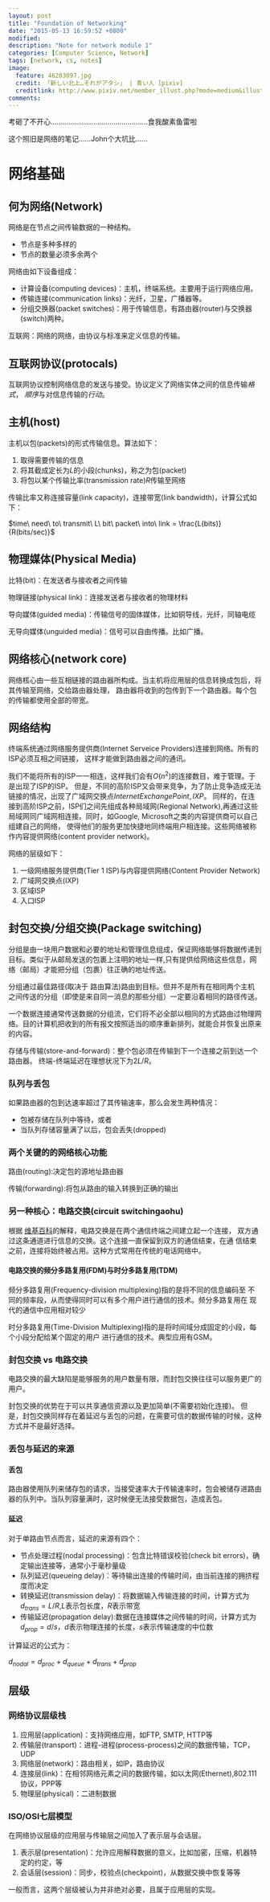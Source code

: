 ```yaml
---
layout: post
title: "Foundation of Networking"
date: "2015-05-13 16:59:52 +0800"
modified: 
description: "Note for network module 1"
categories: [Computer Science, Network]
tags: [network, cs, notes]
image: 
  feature: 46203097.jpg
  credit: 「新しい北上…それがアタシ」 | 青い人 [pixiv]
  creditlink: http://www.pixiv.net/member_illust.php?mode=medium&illust_id=46203097
comments: 
---
```



考砸了不开心…………………………………………食我酸素鱼雷啦

这个照旧是网络的笔记……John个大坑比……




# 网络基础

## 何为网络(Network)

网络是在节点之间传输数据的一种结构。

- 节点是多种多样的
- 节点的数量必须多余两个

网络由如下设备组成：

- 计算设备(computing devices)：主机，终端系统。主要用于运行网络应用。
- 传输连接(communication links)：光纤，卫星，广播器等。
- 分组交换器(packet switches)：用于传输信息，有路由器(router)与交换器
  (switch)两种。

互联网：网络的网络，由协议与标准来定义信息的传输。

## 互联网协议(protocals)

互联网协议控制网络信息的发送与接受。协议定义了网络实体之间的信息传输*格式*，
*顺序*与对信息传输的*行动*。

## 主机(host)

主机以包(packets)的形式传输信息。算法如下：

1. 取得需要传输的信息
2. 将其截成定长为$L$的小段(chunks)，称之为包(packet)
3. 将包以某个传输比率(transmission rate)$R$传输至网络

传输比率又称连接容量(link capacity)，连接带宽(link bandwidth)，计算公式如下：

$time\ need\ to\ transmit\ L\ bit\ packet\ into\ link = \frac{L(bits)}{R(bits/sec)}$

## 物理媒体(Physical Media)

比特(bit)：在发送者与接收者之间传输

物理链接(physical link)：连接发送者与接收者的物理材料

导向媒体(guided media)：传输信号的固体媒体，比如铜导线，光纤，同轴电缆

无导向媒体(unguided media)：信号可以自由传播。比如广播。

## 网络核心(network core)

网络核心由一些互相链接的路由器所构成。当主机将应用层的信息转换成包后，将其传输至网络，交给路由器处理，
路由器将收到的包传到下一个路由器。每个包的传输都使用全部的带宽。


## 网络结构

终端系统通过网络服务提供商(Internet Serveice Providers)连接到网络。所有的ISP必须互相之间链接，
这样才能做到路由器之间的通讯。

我们不能将所有的ISP一一相连，这样我们会有$O(n^2)$的连接数目，难于管理。于是出现了ISP的ISP。
但是，不同的高阶ISP又会带来竞争，为了防止竞争造成无法链接的情况，出现了广域网交换点$Internet Exchange Point, IXP$。
同样的，在连接到高阶ISP之前，ISP们之间先组成各种局域网(Regional Network),再通过这些局域网同广域网相连接。同时，如Google, Microsoft之类的内容提供商可以自己组建自己的网络，
使得他们的服务更加快捷地同终端用户相连接。这些网络被称作内容提供网络(content provider network)。

网络的层级如下：

1. 一级网络服务提供商(Tier 1 ISP)与内容提供网络(Content Provider Network)
2. 广域网交换点(IXP)
3. 区域ISP
4. 入口ISP



## 封包交换/分组交换(Package switching)

分组是由一块用户数据和必要的地址和管理信息组成，保证网络能够将数据传递到目标。类似于从邮局发送的包裹上注明的地址一样,只有提供给网络这些信息，网络（邮局）才能把分组（包裹）往正确的地址传送。

分组通过最佳路径(取决于 路由算法)路由到目标。但并不是所有在相同两个主机之间传送的分组（即使是来自同一消息的那些分组）一定要沿着相同的路径传送。

一个数据连接通常传送数据的分组流，它们将不必全部以相同的方式路由过物理网络。目的计算机把收到的所有报文按照适当的顺序重新排列，就能合并恢复出原来的内容。

存储与传输(store-and-forward)：整个包必须在传输到下一个连接之前到达一个路由器。
终端-终端延迟在理想状况下为$2L / R$。

### 队列与丢包

如果路由器的包到达速率超过了其传输速率，那么会发生两种情况：

- 包被存储在队列中等待，或者
- 当队列存储容量满了以后，包会丢失(dropped)


### 两个关键的的网络核心功能

路由(routing):决定包的源地址路由器

传输(forwarding):将包从路由的输入转换到正确的输出

### 另一种核心：电路交换(circuit switchingaohu)

根据
[维基百科](http://zh.wikipedia.org/wiki/%E7%94%B5%E8%B7%AF%E4%BA%A4%E6%8D%A2
"电路交换")的解释，电路交换是在两个通信终端之间建立起一个连接，
双方通过这条通道进行信息的交换。这个连接一直保留到双方的通信结束，在通
信结束之前，连接将始终被占用。这种方式常用在传统的电话网络中。

#### 电路交换的频分多路复用(FDM)与时分多路复用(TDM)

频分多路复用(Frequency-division multiplexing)指的是将不同的信息编码至
不同的频率段，从而使得同时可以有多个用户进行通信的技术。频分多路复用在
现代的通信中应用相对较少

时分多路复用(Time-Division Multiplexing)指的是将时间域分成固定的小段，每个小段分配给某个固定的用户
进行通信的技术。典型应用有GSM。

### 封包交换 vs 电路交换

电路交换的最大缺陷是能够服务的用户数量有限，而封包交换往往可以服务更广的用户。


封包交换的优势在于可以共享通信资源以及更加简单(不需要初始化连接)。
但是，封包交换同样存在着延迟与丢包的问题，在需要可信的数据传输的时候，这种方式并不是最好选择。


### 丢包与延迟的来源

#### 丢包

路由器使用队列来储存包的请求，当接受速率大于传输速率时，包会被储存进路由器的队列中。当队列容量满时，这时候便无法接受数据包，造成丢包。

#### 延迟

对于单路由节点而言，延迟的来源有四个：

- 节点处理过程(nodal processing)：包含比特错误校验(check bit errors)，确定输出连接等，通常小于毫秒量级
- 队列延迟(queueing delay)：等待输出连接的传输时间，由当前连接的拥挤程度而决定
- 转换延迟(transmission delay)：将数据输入传输连接的时间，计算方式为$d_{trans} = L / R$,$L$表示包长度，$R$表示带宽
- 传输延迟(propagation delay):数据在连接媒体之间传输的时间，计算方式为$d_{prop} = d / s$，$d$表示物理连接的长度，$s$表示传输速度的中位数

计算延迟的公式为：

$d_{nodal} = d_{proc} + d_{queue} + d_{trans} + d_{prop}$


## 层级

### 网络协议层级栈

1. 应用层(application)：支持网络应用，如FTP, SMTP, HTTP等
2. 传输层(transport)：进程-进程(process-process)之间的数据传输，TCP，UDP
3. 网络层(network)：路由相关，如IP，路由协议
4. 连接层(link)：在相邻网络元素之间的数据传输，如以太网(Ethernet),802.111协议，PPP等
5. 物理层(physical)：二进制数据

### ISO/OSI七层模型

在网络协议层级的应用层与传输层之间加入了表示层与会话层。

1. 表示层(presentation)：允许应用解释数据的意义，比如加密，压缩，机器特定的约定，等
2. 会话层(session)：同步，校验点(checkpoint)，从数据交换中恢复等等

一般而言，这两个层级被认为并非绝对必要，且属于应用层的实现。



